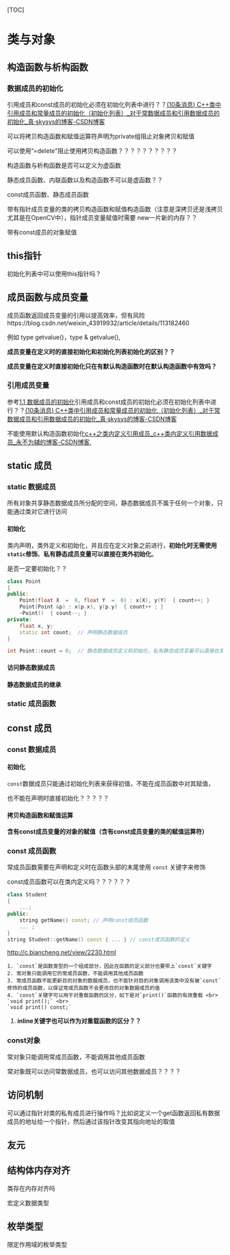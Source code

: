 [TOC]



# 类与对象

## 构造函数与析构函数

### 数据成员的初始化

引用成员和const成员的初始化必须在初始化列表中进行？？[(10条消息) C++类中引用成员和常量成员的初始化（初始化列表）_对于常数据成员和引用数据成员的初始化_真·skysys的博客-CSDN博客](https://blog.csdn.net/qq_33583069/article/details/109564176)

可以将拷贝构造函数和赋值运算符声明为private组阻止对象拷贝和赋值

可以使用”=delete"阻止使用拷贝构造函数？？？？？？？？？？

构造函数与析构函数是否可以定义为虚函数

静态成员函数、内联函数以及构造函数不可以是虚函数？？

const成员函数、静态成员函数

带有指针成员变量的类的拷贝构造函数和赋值构造函数（注意是深拷贝还是浅拷贝尤其是在OpenCV中），指针成员变量赋值时需要 new一片新的内存？？

带有const成员的对象赋值

## this指针

初始化列表中可以使用this指针吗？

## 成员函数与成员变量

成员函数返回成员变量的引用以提高效率，但有风险https://blog.csdn.net/weixin_43919932/article/details/113182460

例如 type getvalue()，type & getvalue(),

**成员变量在定义时的直接初始化和初始化列表初始化的区别？？**

**成员变量在定义时直接初始化只在有默认构造函数时在默认构造函数中有效吗？** 

### 引用成员变量

参考[1.1 数据成员的初始化](#数据成员的初始化)引用成员和const成员的初始化必须在初始化列表中进行？？[(10条消息) C++类中引用成员和常量成员的初始化（初始化列表）_对于常数据成员和引用数据成员的初始化_真·skysys的博客-CSDN博客](https://blog.csdn.net/qq_33583069/article/details/109564176)

不能使用默认构造函数初始化[c++之类内定义引用成员_c++类内定义引用数据成员_永不为辅的博客-CSDN博客](https://blog.csdn.net/weixin_42579072/article/details/102618771),

## static 成员

### static 数据成员

所有对象共享静态数据成员所分配的空间，静态数据成员不属于任何一个对象，只能通过类对它进行访问

#### 初始化

类内声明，类外定义和初始化，并且应在定义对象之前进行，**初始化时无需使用`static`修饰**。**私有静态成员变量可以直接在类外初始化**。

是否一定要初始化？？

```c++
class Point
{
public:
    Point(float X  =  0, float Y  =  0) : x(X), y(Y)  { count++; }
    Point(Point &p) : x(p.x), y(p.y)  { count++ ; }
    ~Point()  { count--; }
private:
    float x, y;
    static int count;  // 声明静态数据成员
}

int Point::count = 0;  // 静态数据成员定义和初始化，私有静态成员变量可以直接在类外初始化
```

#### 访问静态数据成员

#### 静态数据成员的继承

### static 成员函数

## const 成员

### const 数据成员

#### 初始化

`const`数据成员只能通过初始化列表来获得初值，不能在成员函数中对其赋值，

也不能在声明时直接初始化？？？？？

#### 拷贝构造函数和赋值运算

**含有const成员变量的对象的赋值（含有const成员变量的类的赋值运算符）**



### const 成员函数

常成员函数需要在声明和定义时在函数头部的末尾使用 `const` 关键字来修饰

const成员函数可以在类内定义吗？？？？？？

```C++
class Student 
{  
    ...; 
public:
    string getName() const; // 声明const成员函数
    ... ;
}
string Student::getName() const { ... } // const成员函数的定义
```

http://c.biancheng.net/view/2230.html

```{note}
1. `const`是函数类型的一个组成部分，因此在函数的定义部分也要带上`const`关键字
2. 常对象只能调用它的常成员函数，不能调用其他成员函数
3. 常成员函数不能更新目的对象的数据成员，也不能针对目的对象调用该类中没有被`const`修饰的成员函数，以保证常成员函数不会更改目的对象数据成员的值
4. `const`关键字可以用于对重载函数的区分，如下是对`print()`函数的有效重载 <br>
`void print();` <br>
`void print() const;`
```

1. **inline关键字也可以作为对重载函数的区分？？**

### const对象

常对象只能调用常成员函数，不能调用其他成员函数

常对象既可以访问常数据成员，也可以访问其他数据成员？？？？

## 访问机制

可以通过指针对类的私有成员进行操作吗？比如说定义一个get函数返回私有数据成员的地址给一个指针，然后通过该指针改变其指向地址的取值

## 友元

## 结构体内存对齐

类存在内存对齐吗

宏定义数据类型

## 枚举类型

限定作用域的枚举类型



